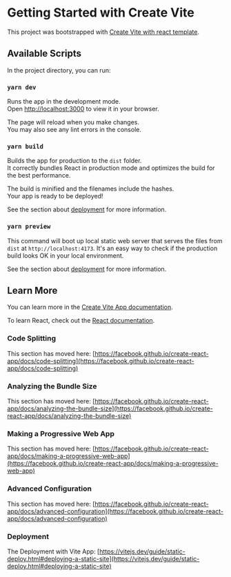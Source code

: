 # Getting Started with Create Vite

This project was bootstrapped with [Create Vite with react template](https://vitejs.dev/guide/).

## Available Scripts

In the project directory, you can run:

### `yarn dev`

Runs the app in the development mode.\
Open [http://localhost:3000](http://localhost:3000) to view it in your browser.

The page will reload when you make changes.\
You may also see any lint errors in the console.

### `yarn build`

Builds the app for production to the `dist` folder.\
It correctly bundles React in production mode and optimizes the build for the best performance.

The build is minified and the filenames include the hashes.\
Your app is ready to be deployed!

See the section about [deployment](https://vitejs.dev/guide/static-deploy.html#testing-the-app-locally) for more information.

### `yarn preview`

This command will boot up local static web server that serves the files from `dist` at `http://localhost:4173`.
It's an easy way to check if the production build looks OK in your local environment.

See the section about [deployment](https://vitejs.dev/guide/static-deploy.html#testing-the-app-locally) for more information.

## Learn More

You can learn more in the [Create Vite App documentation](https://vitejs.dev/guide/).

To learn React, check out the [React documentation](https://reactjs.org/).

### Code Splitting

This section has moved here: [https://facebook.github.io/create-react-app/docs/code-splitting](https://facebook.github.io/create-react-app/docs/code-splitting)

### Analyzing the Bundle Size

This section has moved here: [https://facebook.github.io/create-react-app/docs/analyzing-the-bundle-size](https://facebook.github.io/create-react-app/docs/analyzing-the-bundle-size)

### Making a Progressive Web App

This section has moved here: [https://facebook.github.io/create-react-app/docs/making-a-progressive-web-app](https://facebook.github.io/create-react-app/docs/making-a-progressive-web-app)

### Advanced Configuration

This section has moved here: [https://facebook.github.io/create-react-app/docs/advanced-configuration](https://facebook.github.io/create-react-app/docs/advanced-configuration)

### Deployment

The Deployment with Vite App: [https://vitejs.dev/guide/static-deploy.html#deploying-a-static-site](https://vitejs.dev/guide/static-deploy.html#deploying-a-static-site)
